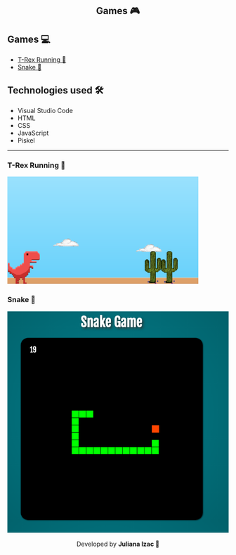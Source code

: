 <h2 align="center">Games 🎮</h2>

## Games 💻

- [T-Rex Running 🦖](https://github.com/julianaizac/netflix-clone/tree/main/netflix)
- [Snake 🐍](https://github.com/julianaizac/netflix-clone/tree/main/instagram)

## Technologies used 🛠

* Visual Studio Code
* HTML
* CSS
* JavaScript
* Piskel

---

### T-Rex Running 🦖

<img src=".github/trex.png" alt="T-Rex Running">

### Snake 🐍

<img src=".github/snake.png" alt="Snake">


<p align= center>Developed by <strong>Juliana Izac 🌼</strong></p>
